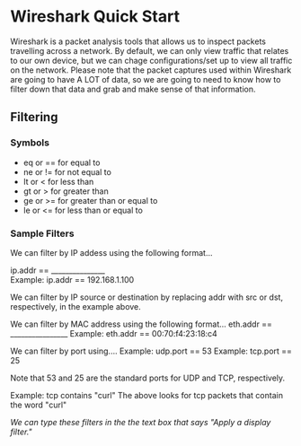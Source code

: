 <h1>Wireshark Quick Start</h1>


<p>Wireshark is a packet analysis tools that allows us to inspect packets travelling across a network. By default, we can only view traffic 
that relates to our own device, but we can chage configurations/set up to view all traffic on the network. Please note that the packet captures
used within Wireshark are going to have A LOT of data, so we are going to need to know how to filter down that data and grab and make sense of that
information. 
</p>

<h2>Filtering</h2>
<h3>Symbols</h3>
<ul>
  <li>eq or == for equal to</li>
  <li>ne or != for not equal to</li>
  <li>lt or < for less than</li>
  <li>gt or > for greater than</li>
  <li>ge or >= for greater than or equal to</li>
  <li>le or <= for less than or equal to</li>
</ul>

<h3>Sample Filters</h3>
<p>
We can filter by IP addess using the following format...

ip.addr == _______________  
Example: ip.addr == 192.168.1.100 

We can filter by IP source or destination by replacing addr with src or dst, respectively, in the example above. 

We can filter by MAC address using the following format...
eth.addr == ________________
Example: eth.addr == 00:70:f4:23:18:c4


We can filter by port using....
Example: udp.port == 53 
Example: tcp.port == 25 

Note that 53 and 25 are the standard ports for UDP and TCP, respectively. 

Example: tcp contains "curl"
The above looks for tcp packets that contain the word "curl"

<em>We can type these filters in the the text box that says "Apply a display filter." </em>
</p>


